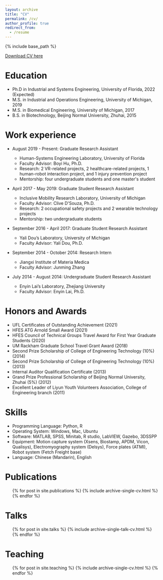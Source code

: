 ```yaml
---
layout: archive
title: "CV"
permalink: /cv/
author_profile: true
redirect_from:
  - /resume
---
```


{% include base_path %}

[Download CV here](http://yueluo-ufl.github.io/files/cv.pdf)

Education
======
* Ph.D in Industrial and Systems Engineering, University of Florida, 2022 (Expected)
* M.S. in Industrial and Operations Engineering, University of Michigan, 2019
* M.S. in Biomedical Engineering, University of Michigan, 2017
* B.S. in Biotechnology, Beijing Normal University, Zhuhai, 2015

Work experience
======
* August 2019 - Present: Graduate Research Assistant
  * Human-Systems Engineering Laboratory, University of Florida
  * Faculty Advisor: Boyi Hu, Ph.D.
  * Research: 2 VR-related projects, 2 healthcare-related projects, 1 human-robot interaction project, and 1 injury prevention project
  * Mentorship: four undergraduate students and one master's student

* April 2017 - May 2019: Graduate Student Research Assistant
  * Inclusive Mobility Research Laboratory, University of Michigan
  * Faculty Advisor: Clive D'Souza, Ph.D.
  * Research: 2 occupational safety projects and 2 wearable technology projects
  * Mentorship: two undergraduate students

* September 2016 - April 2017: Graduate Student Research Assistant
  * Yali Dou’s Laboratory, University of Michigan
  * Faculty Advisor: Yali Dou, Ph.D.

* September 2014 - October 2014: Research Intern
  * Jiangxi Institute of Materia Medica
  * Faculty Advisor: Junming Zhang

* July 2014 - August 2014: Undergraduate Student Research Assistant
  * Enyin Lai’s Laboratory, Zhejiang University
  * Faculty Advisor: Enyin Lai, Ph.D.

Honors and Awards
======
- UFL Certificates of Outstanding Achievement (2021)
- HFES ATG Arnold Small Award (2021)
- HFES Council of Technical Groups Travel Award for First Year Graduate Students (2020)
- UM Rackham Graduate School Travel Grant Award (2018)
- Second Prize Scholarship of College of Engineering Technology (10%) (2014)
- Second Prize Scholarship of College of Engineering Technology (10%) (2013)
- Internal Auditor Qualification Certificate (2013)
- Grand Prize Professional Scholarship of Beijing Normal University, Zhuhai (5%) (2012)
- Excellent Leader of Liyun Youth Volunteers Association, College of Engineering branch (2011)

Skills
======
* Programming Language: Python, R
* Operating System: Windows, Mac, Ubuntu
* Software: MATLAB, SPSS, Minitab, R studio, LabVIEW, Gazebo, 3DSSPP
* Equipment: Motion capture system (Xsens, Biostamp, APDM, Vicon, Qualisys), Electromyography system (Delsys), Force plates (ATMI), Robot system (Fetch Freight base)
* Language: Chinese (Mandarin), English

Publications
======
  <ul>{% for post in site.publications %}
    {% include archive-single-cv.html %}
  {% endfor %}</ul>
  
Talks
======
  <ul>{% for post in site.talks %}
    {% include archive-single-talk-cv.html %}
  {% endfor %}</ul>
  
Teaching
======
  <ul>{% for post in site.teaching %}
    {% include archive-single-cv.html %}
  {% endfor %}</ul>
 

